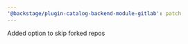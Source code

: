 ```yaml
---
'@backstage/plugin-catalog-backend-module-gitlab': patch
---
```


Added option to skip forked repos
